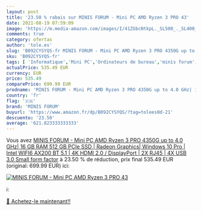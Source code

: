 ```yaml
---
layout: post
title: '23.50 % rabais sur MINIS FORUM - Mini PC AMD Ryzen 3 PRO 43'
date: 2021-08-19 07:59:09
image: 'https://m.media-amazon.com/images/I/41ZGbcNtkpL._SL500_._SL400_.jpg'
comments: true
category: ofertas
author: 'tole.es'
slug: 'B092CYSYQS-fr MINIS FORUM - Mini PC AMD Ryzen 3 PRO 4350G up to 4.0 GHz|...'
sku: 'B092CYSYQS-fr'
tags: [ 'Informatique','Mini PC','Ordinateurs de bureau','minis forum', ]
actualPrice: 535.49 EUR
currency: EUR
price: 535.49
comparePrice: 699.99 EUR
prodname: 'MINIS FORUM - Mini PC AMD Ryzen 3 PRO 4350G up to 4.0 GHz| 16 GB RAM 512 GB PCIe SSD | Radeon Graphics| Windows 10 Pro | Intel WIFI6 AX200 BT 5.1 | 4K HDMI 2.0 / DisplayPort | 2X RJ45 | 4X USB 3.0 Small form factor'
country: 'fr'
flag: '🇫🇷'
brand: 'MINIS FORUM'
buyurl: 'https://www.amazon.fr/dp/B092CYSYQS/?tag=tolees0d-21'
descuento: '23.50'
average: '621.823333333333'
---
```


Vous avez [MINIS FORUM - Mini PC AMD Ryzen 3 PRO 4350G up to 4.0 GHz| 16 GB RAM 512 GB PCIe SSD | Radeon Graphics| Windows 10 Pro | Intel WIFI6 AX200 BT 5.1 | 4K HDMI 2.0 / DisplayPort | 2X RJ45 | 4X USB 3.0 Small form factor](https://www.amazon.fr/dp/B092CYSYQS/?tag=tolees0d-21)  à  23.50 % de réduction, prix final  535.49 EUR (original: 699.99 EUR) ici:

[![MINIS FORUM - Mini PC AMD Ryzen 3 PRO 43](https://m.media-amazon.com/images/I/41ZGbcNtkpL._SL500_._SL400_.jpg)](https://www.amazon.fr/dp/B092CYSYQS/?tag=tolees0d-21)

ℹ️:


[🛒 Achetez-le maintenant!!](https://www.amazon.fr/dp/B092CYSYQS/?tag=tolees0d-21)
